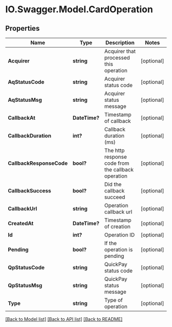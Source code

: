 # IO.Swagger.Model.CardOperation
## Properties

Name | Type | Description | Notes
------------ | ------------- | ------------- | -------------
**Acquirer** | **string** | Acquirer that processed this operation | [optional] 
**AqStatusCode** | **string** | Acquirer status code | [optional] 
**AqStatusMsg** | **string** | Acquirer status message | [optional] 
**CallbackAt** | **DateTime?** | Timestamp of callback | [optional] 
**CallbackDuration** | **int?** | Callback duration (ms) | [optional] 
**CallbackResponseCode** | **bool?** | The http response code from the callback operation | [optional] 
**CallbackSuccess** | **bool?** | Did the callback succeed | [optional] 
**CallbackUrl** | **string** | Operation callback url | [optional] 
**CreatedAt** | **DateTime?** | Timestamp of creation | [optional] 
**Id** | **int?** | Operation ID | [optional] 
**Pending** | **bool?** | If the operation is pending | [optional] 
**QpStatusCode** | **string** | QuickPay status code | [optional] 
**QpStatusMsg** | **string** | QuickPay status message | [optional] 
**Type** | **string** | Type of operation | [optional] 

[[Back to Model list]](../README.md#documentation-for-models) [[Back to API list]](../README.md#documentation-for-api-endpoints) [[Back to README]](../README.md)

